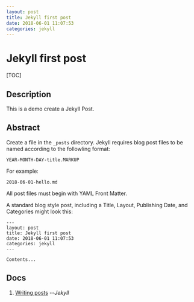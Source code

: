 ```yaml
---
layout: post
title: Jekyll first post
date: 2018-06-01 11:07:53
categories: jekyll
---
```


# Jekyll first post

[TOC]

## Description
This is a demo create a Jekyll Post.

## Abstract
Create a file in the `_posts` directory. Jekyll requires blog post files to be named according to the followling format: 
```
YEAR-MONTH-DAY-title.MARKUP
```
For example: 
```
2018-06-01-hello.md
```
All post files must begin with YAML Front Matter.

A standard blog style post, including a Title, Layout, Publishing Date, and Categories might look this: 
```
---
layout: post
title: Jekyll first post
date: 2018-06-01 11:07:53
categories: jekyll
---

Contents...
```

## Docs
1. [Writing posts](https://jekyllrb.com/docs/posts/) --*Jekyll*
